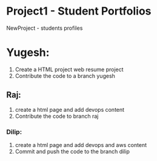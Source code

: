 # Project1 - Student Portfolios
NewProject - students profiles 

# Yugesh: 
1) Create a HTML project web resume project
2) Contribute the code to a branch yugesh

## Raj:
1) create a html page and add devops content
2) Contribute the code to branch raj

###  Dilip:
1) create a html page and add devops and aws content
2) Commit and push the code to the branch dilip 
